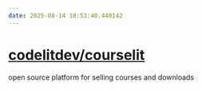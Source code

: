 ```yaml
---
date: 2025-08-14 18:53:40.440142
---
```


# [codelitdev/courselit](https://github.com/codelitdev/courselit)

open source platform for selling courses and downloads